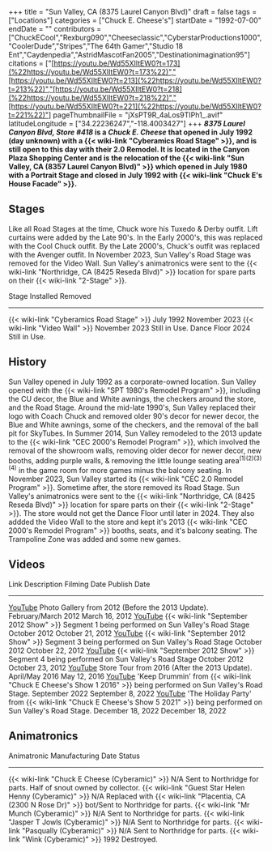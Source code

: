 +++
title = "Sun Valley, CA (8375 Laurel Canyon Blvd)"
draft = false
tags = ["Locations"]
categories = ["Chuck E. Cheese's"]
startDate = "1992-07-00"
endDate = ""
contributors = ["ChuckECool","Rexburg090","Cheeseclassic","CyberstarProductions1000","CoolerDude","Stripes","The 64th Gamer","Studio 18 Ent","Caydenpedia","AstridMascotFan2005","Destinationimagination95"]
citations = ["[https://youtu.be/Wd55XIltEW0?t=173](%22https://youtu.be/Wd55XIltEW0?t=173%22)","[https://youtu.be/Wd55XIltEW0?t=213](%22https://youtu.be/Wd55XIltEW0?t=213%22)","[https://youtu.be/Wd55XIltEW0?t=218](%22https://youtu.be/Wd55XIltEW0?t=218%22)","[https://youtu.be/Wd55XIltEW0?t=221](%22https://youtu.be/Wd55XIltEW0?t=221%22)"]
pageThumbnailFile = "jXsPT9R_4aLos9TIPh1_.avif"
latitudeLongitude = ["34.22236247","-118.4003427"]
+++
***8375 Laurel Canyon Blvd, Store #418* is a *Chuck E. Cheese* that opened in July 1992 (day unknown) with a {{< wiki-link "Cyberamics Road Stage" >}}, and is still open to this day with their 2.0 Remodel.
It is located in the Canyon Plaza Shopping Center and is the relocation of the {{< wiki-link "Sun Valley, CA (8357 Laurel Canyon Blvd)" >}} which opened in July 1980 with a Portrait Stage and closed in July 1992 with {{< wiki-link "Chuck E's House Facade" >}}.**

## Stages

Like all Road Stages at the time, Chuck wore his Tuxedo & Derby outfit. Lift curtains were added by the Late 90's. In the Early 2000's, this was replaced with the Cool Chuck outfit. By the Late 2000's, Chuck's outfit was replaced with the Avenger outfit.
In November 2023, Sun Valley's Road Stage was removed for the Video Wall. Sun Valley's animatronics were sent to the {{< wiki-link "Northridge, CA (8425 Reseda Blvd)" >}} location for spare parts on their {{< wiki-link "2-Stage" >}}.

  Stage                                           Installed       Removed
  ----------------------------------------------- --------------- ---------------
  {{< wiki-link "Cyberamics Road Stage" >}}   July 1992       November 2023
  {{< wiki-link "Video Wall" >}}              November 2023   Still in Use.
  Dance Floor                                     2024            Still in Use.

## History

Sun Valley opened in July 1992 as a corporate-owned location. Sun Valley opened with the {{< wiki-link "SPT 1980's Remodel Program" >}}, including the CU decor, the Blue and White awnings, the checkers around the store, and the Road Stage. Around the mid-late 1990's, Sun Valley replaced their logo with Coach Chuck and removed older 90's decor for newer decor, the Blue and White awnings, some of the checkers, and the removal of the ball pit for SkyTubes. In Summer 2014, Sun Valley remodeled to the 2013 update to the {{< wiki-link "CEC 2000's Remodel Program" >}}, which involved the removal of the showroom walls, removing older decor for newer decor, new booths, adding purple walls, & removing the little lounge seating area<sup>(1)(2)(3)(4)</sup> in the game room for more games minus the balcony seating. In November 2023, Sun Valley started its {{< wiki-link "CEC 2.0 Remodel Program" >}}. Sometime after, the store removed its Road Stage. Sun Valley's animatronics were sent to the {{< wiki-link "Northridge, CA (8425 Reseda Blvd)" >}} location for spare parts on their {{< wiki-link "2-Stage" >}}. The store would not get the Dance Floor until later in 2024. They also addded the Video Wall to the store and kept it's 2013 {{< wiki-link "CEC 2000's Remodel Program" >}} booths, seats, and it's balcony seating. The Trampoline Zone was added and some new games.

## Videos

  Link                                                     Description                                                                                                                     Filming Date          Publish Date
  -------------------------------------------------------- ------------------------------------------------------------------------------------------------------------------------------- --------------------- -------------------
  [YouTube](https://www.youtube.com/watch?v=Wd55XIltEW0)   Photo Gallery from 2012 (Before the 2013 Update).                                                                               February/March 2012   March 16, 2012
  [YouTube](https://www.youtube.com/watch?v=nNB5KKx9JlU)   {{< wiki-link "September 2012 Show" >}} Segment 1 being performed on Sun Valley's Road Stage                               October 2012          October 21, 2012
  [YouTube](https://www.youtube.com/watch?v=qvzpqp4CuMY)   {{< wiki-link "September 2012 Show" >}} Segment 3 being performed on Sun Valley's Road Stage                               October 2012          October 22, 2012
  [YouTube](https://www.youtube.com/watch?v=-tvwjWLjfv0)   {{< wiki-link "September 2012 Show" >}} Segment 4 being performed on Sun Valley's Road Stage                               October 2012          October 23, 2012
  [YouTube](https://www.youtube.com/watch?v=gAqyCB1YWHU)   Store Tour from 2016 (After the 2013 Update).                                                                                   April/May 2016        May 12, 2016
  [YouTube](https://www.youtube.com/watch?v=tCNr_Wua8nY)   'Keep Drummin' from {{< wiki-link "Chuck E Cheese's Show 1 2016" >}} being performed on Sun Valley's Road Stage.        September 2022        September 8, 2022
  [YouTube](https://www.youtube.com/watch?v=NY3CqLCxJJ4)   'The Holiday Party' from {{< wiki-link "Chuck E Cheese's Show 5 2021" >}} being performed on Sun Valley's Road Stage.   December 18, 2022     December 18, 2022

## Animatronics

  Animatronic                                                  Manufacturing Date   Status
  ------------------------------------------------------------ -------------------- --------------------------------------------------------------------------------------------------------
  {{< wiki-link "Chuck E Cheese (Cyberamic)" >}}           N/A                  Sent to Northridge for parts. Half of snout owned by collector.
  {{< wiki-link "Guest Star Helen Henny (Cyberamic)" >}}   N/A                  Replaced with {{< wiki-link "Placentia, CA (2300 N Rose Dr)" >}} bot/Sent to Northridge for parts.
  {{< wiki-link "Mr Munch (Cyberamic)" >}}                 N/A                  Sent to Northridge for parts.
  {{< wiki-link "Jasper T Jowls (Cyberamic)" >}}           N/A                  Sent to Northridge for parts.
  {{< wiki-link "Pasqually (Cyberamic)" >}}                N/A                  Sent to Northridge for parts.
  {{< wiki-link "Wink (Cyberamic)" >}}                     1992                 Destroyed.
